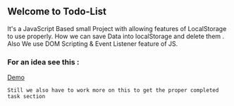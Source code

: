 ## Welcome to Todo-List 

It's a JavaScript Based small Project with allowing features of LocalStorage to use properly. How we can save Data into localStorage and delete them . Also We use DOM Scripting & Event Listener feature of JS. 

### For an idea see this : 
[Demo](https://susanta96.github.io/Todo-list-JS) 


``` 
Still we also have to work more on this to get the proper completed task section






